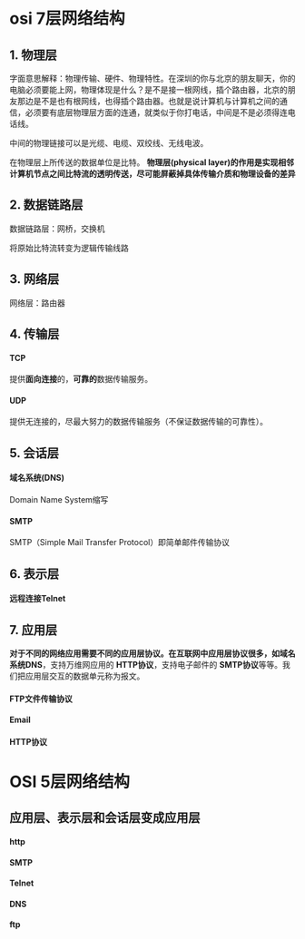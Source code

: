 # osi  7层网络结构
## 1.  物理层

字面意思解释：物理传输、硬件、物理特性。在深圳的你与北京的朋友聊天，你的电脑必须要能上网，物理体现是什么？是不是接一根网线，插个路由器，北京的朋友那边是不是也有根网线，也得插个路由器。也就是说计算机与计算机之间的通信，必须要有底层物理层方面的连通，就类似于你打电话，中间是不是必须得连电话线。

中间的物理链接可以是光缆、电缆、双绞线、无线电波。

在物理层上所传送的数据单位是比特。 **物理层(physical layer)的作用是实现相邻计算机节点之间比特流的透明传送，尽可能屏蔽掉具体传输介质和物理设备的差异**

## 2. 数据链路层

数据链路层：网桥，交换机

将原始比特流转变为逻辑传输线路

## 3.  网络层

网络层：路由器

## 4. 传输层

#### TCP

提供**面向连接**的，**可靠的**数据传输服务。

#### UDP
提供无连接的，尽最大努力的数据传输服务（不保证数据传输的可靠性）。

## 5. 会话层

#### 域名系统(DNS)

Domain Name System缩写

#### SMTP

SMTP（Simple Mail Transfer Protocol）即简单邮件传输协议

## 6. 表示层

#### 远程连接TeInet

## 7. 应用层

**对于不同的网络应用需要不同的应用层协议。在互联网中应用层协议很多，如域名系统DNS**，支持万维网应用的 **HTTP协议**，支持电子邮件的 **SMTP协议**等等。我们把应用层交互的数据单元称为报文。

#### FTP文件传输协议

#### Email

#### HTTP协议



# OSI 5层网络结构

## 应用层、表示层和会话层变成应用层

#### http

#### SMTP

#### TeInet

#### DNS

#### ftp
